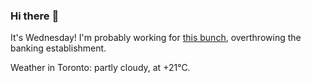 ### Hi there :wave:

It's Wednesday! I'm probably working for [this bunch](https://github.com/kohofinancial), overthrowing the banking establishment.

Weather in Toronto: partly cloudy, at +21°C.
